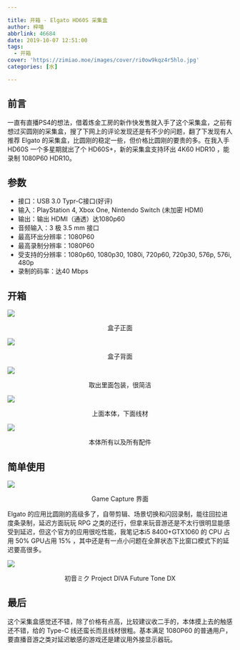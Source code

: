 ```yaml
---

title: 开箱 - Elgato HD60S 采集盒
author: 梓喵
abbrlink: 46684
date: 2019-10-07 12:51:00
tags: 
  - 开箱
cover: 'https://zimiao.moe/images/cover/ri0ow9kqz4r5hlo.jpg'
categories: [水]

---
```


## 前言

一直有直播PS4的想法，借着炼金工房的新作快发售就入手了这个采集盒，之前有想过买圆刚的采集盒，搜了下网上的评论发现还是有不少的问题，翻了下发现有人推荐 Elgato 的采集盒，比圆刚的稳定一些，但价格比圆刚的要贵的多。在我入手 HD60S 一个多星期就出了个 HD60S+，新的采集盒支持环出 4K60 HDR10 ，能录制 1080P60 HDR10。

## 参数

- 接口：USB 3.0 Typr-C接口(好评)
- 输入：PlayStation 4, Xbox One, Nintendo Switch (未加密 HDMI)
- 输出：输出 HDMI（通透）达1080p60
- 音频输入：3 极 3.5 mm 接口
- 最高环出分辨率：1080P60
- 最高录制分辨率：1080P60
- 受支持的分辨率：1080p60, 1080p30, 1080i, 720p60, 720p30, 576p, 576i, 480p
- 录制的码率：达40 Mbps

## 开箱

![](https://pic.zimiao.moe/46684/posts_46684_p0.jpg)
<center>盒子正面</center >

![](https://pic.zimiao.moe/46684/posts_46684_p1.jpg)
<center>盒子背面</center >

![](https://pic.zimiao.moe/46684/posts_46684_p2.jpg)
<center>取出里面包装，很简洁</center >

![](https://pic.zimiao.moe/46684/posts_46684_p3.jpg)
<center>上面本体，下面线材</center >

![](https://pic.zimiao.moe/46684/posts_46684_p4.jpg)
<center>本体所有以及所有配件</center >

## 简单使用

![](https://pic.zimiao.moe/46684/posts_46684_p5.jpg)
<center>Game Capture 界面</center >

Elgato 的应用比圆刚的高级多了，自带剪辑、场景切换和闪回录制，能往回拉进度条录制，延迟方面玩玩 RPG 之类的还行，但拿来玩音游还是不太行很明显能感受到延迟，但这个官方的应用很吃性能，我笔记本i5 8400+GTX1060 的 CPU 占用 50% GPU占用 15% ，其中还是有一点小问题在全屏状态下比窗口模式下的延迟要高很多。

![](https://pic.zimiao.moe/46684/posts_46684_p6.jpg)
<center>初音ミク Project DIVA Future Tone DX</center >

## 最后
这个采集盒感觉还不错，除了价格有点高，比较建议收二手的，本体摸上去的触感还不错，给的 Type-C 线还蛮长而且线材很粗。基本满足 1080P60 的普通用户，要直播音游之类对延迟敏感的游戏还是建议用外接显示器玩。